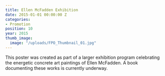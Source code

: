 ```yaml
---
title: Ellen McFadden Exhibition
date: 2015-01-01 00:00:00 Z
categories:
- Promotion
position: 10
year: 2015
thumb_image:
  image: "/uploads/FPO_Thumbnail_01.jpg"
---
```


This poster was created as part of a larger exhibition program celebrating the energetic concrete art paintings of Ellen McFadden. A book documenting these works is currently underway.